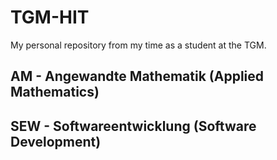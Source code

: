 # TGM-HIT
My personal repository from my time as a student at the TGM.

## AM - Angewandte Mathematik (Applied Mathematics)
## SEW - Softwareentwicklung (Software Development)
